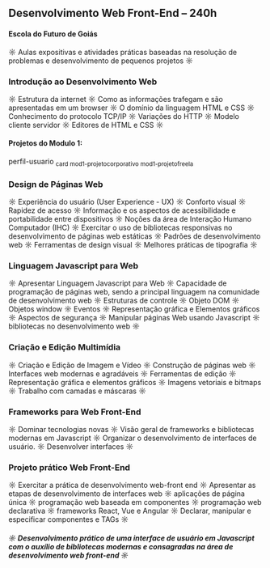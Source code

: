 ## Desenvolvimento Web Front-End – 240h
####  Escola do Futuro de Goiás

☼ Aulas expositivas e atividades práticas baseadas na resolução de
problemas e desenvolvimento de pequenos projetos ☼

### Introdução ao Desenvolvimento Web

☼ Estrutura da internet ☼ Como as informações trafegam e são apresentadas em um browser ☼ O domínio da linguagem HTML e CSS ☼ Conhecimento do protocolo TCP/IP ☼ Variações do HTTP ☼ Modelo cliente servidor ☼ Editores de HTML e CSS ☼

#### Projetos do Modulo 1:

perfil-usuario
<sub> card </sub>
<sub> mod1-projetocorporativo </sub>
<sub> mod1-projetofreela </sub>

### Design de Páginas Web

☼ Experiência do usuário (User Experience - UX) ☼ Conforto visual ☼ Rapidez de acesso ☼ Informação e os aspectos de acessibilidade e portabilidade entre
dispositivos ☼ Noções da área de Interação Humano Computador (IHC) ☼ Exercitar o uso de bibliotecas responsivas no desenvolvimento de páginas web estáticas ☼ Padrões de desenvolvimento web ☼ Ferramentas de design visual ☼ Melhores práticas de tipografia ☼

### Linguagem Javascript para Web

☼ Apresentar Linguagem Javascript para Web ☼ Capacidade de programação de páginas web, sendo a principal linguagem na comunidade de desenvolvimento web ☼ Estruturas de controle ☼ Objeto DOM ☼ Objetos window ☼ Eventos ☼ Representação gráfica e Elementos gráficos ☼ Aspectos de segurança ☼ Manipular páginas Web usando Javascript ☼ bibliotecas no desenvolvimento web ☼

### Criação e Edição Multimídia

☼ Criação e Edição de Imagem e Vídeo ☼ Construção de páginas web ☼ Interfaces web modernas e agradáveis ☼ Ferramentas de edição ☼ Representação gráfica e elementos gráficos ☼ Imagens vetoriais e bitmaps ☼ Trabalho com camadas e máscaras ☼

### Frameworks para Web Front-End

☼ Dominar tecnologias novas ☼ Visão geral de frameworks e bibliotecas modernas em Javascript ☼ Organizar o desenvolvimento de interfaces de usuário. ☼ Desenvolver interfaces ☼

### Projeto prático Web Front-End

☼ Exercitar a prática de desenvolvimento web-front end ☼ Apresentar as etapas de desenvolvimento de interfaces web ☼ aplicações de página única ☼ programação web baseada em componentes ☼ programação web declarativa ☼ frameworks React, Vue e Angular ☼ Declarar, manipular e especificar componentes e TAGs ☼

##### ☼ Desenvolvimento prático de uma interface de usuário em Javascript com o auxílio de bibliotecas modernas e consagradas na área de desenvolvimento web front-end ☼
